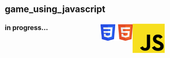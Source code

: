 # game_using_javascript
##  <img src="https://github.com/rodrigonuness/language_pictures/blob/master/Javascript.png" align="right" width="20%">
##  <img src="https://github.com/rodrigonuness/language_pictures/blob/master/Html&Css.png" align="right" width="20%">
## in progress...
